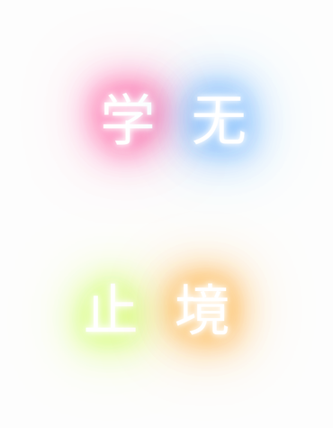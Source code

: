 <div id="container">

  <p><a href="#">
    学
  </a></p>

  <p><a href="#">
    无
  </a></p>

  <p><a href="#">
    止
  </a></p>

  <p><a href="#">
    境
  </a></p>

</div>


<style>
/*setup*/

@font-face {
  font-family: 'Monoton';
  font-style: normal;
  font-weight: 400;
  src: local('Monoton'), local('Monoton-Regular'), url(http://themes.googleusercontent.com/static/fonts/monoton/v4/AKI-lyzyNHXByGHeOcds_w.woff) format('woff');
}

@font-face {
  font-family: 'Iceland';
  font-style: normal;
  font-weight: 400;
  src: local('Iceland'), local('Iceland-Regular'), url(http://themes.googleusercontent.com/static/fonts/iceland/v3/F6LYTZLHrG9BNYXRjU7RSw.woff) format('woff');
}

@font-face {
  font-family: 'Pacifico';
  font-style: normal;
  font-weight: 400;
  src: local('Pacifico Regular'), local('Pacifico-Regular'), url(http://themes.googleusercontent.com/static/fonts/pacifico/v5/yunJt0R8tCvMyj_V4xSjafesZW2xOQ-xsNqO47m55DA.woff) format('woff');
}

@font-face {
  font-family: 'PressStart';
  font-style: normal;
  font-weight: 400;
  src: local('Press Start 2P'), local('PressStart2P-Regular'), url(http://themes.googleusercontent.com/static/fonts/pressstart2p/v2/8Lg6LX8-ntOHUQnvQ0E7o3dD2UuwsmbX3BOp4SL_VwM.woff) format('woff');
}

@font-face {
  font-family: 'Audiowide';
  font-style: normal;
  font-weight: 400;
  src: local('Audiowide'), local('Audiowide-Regular'), url(http://themes.googleusercontent.com/static/fonts/audiowide/v2/8XtYtNKEyyZh481XVWfVOj8E0i7KZn-EPnyo3HZu7kw.woff) format('woff');
}

@font-face {
  font-family: 'Vampiro One';
  font-style: normal;
  font-weight: 400;
  src: local('Vampiro One'), local('VampiroOne-Regular'), url(http://themes.googleusercontent.com/static/fonts/vampiroone/v3/Ho2Xld8UbQyBA8XLxF1_NYbN6UDyHWBl620a-IRfuBk.woff) format('woff');
}

#container{

  margin:auto;
  padding-top: 20%;
}

/*neeeeoooon*/
#container p{
  text-align:center;
  font-size:7em;
  margin-right: 60px;
  display: inline-block;
}
#container p:nth-child(1) {
    margin-left: 30px;
}

#container p:nth-child(4) {
    margin-right: 0px;
}

#container a{
  text-decoration:none; 
  -webkit-transition: all 0.5s;
  -moz-transition: all 0.5s;
  transition: all 0.5s;
}

#container p:nth-child(1) a{
  -webkit-animation: neon1 1.5s ease-in-out infinite alternate;
  -moz-animation: neon1 1.5s ease-in-out infinite alternate;
  animation: neon1 1.5s ease-in-out infinite alternate; 
  color: #ffffff;
}

#container p:nth-child(2) a{
  -webkit-animation: neon2 1.5s ease-in-out infinite alternate;
  -moz-animation: neon2 1.5s ease-in-out infinite alternate;
  animation: neon2 1.5s ease-in-out infinite alternate;
  color: #ffffff;
}

/* 
#container p:nth-child(3) a{ 
  -webkit-animation: neon3 1.5s ease-in-out infinite alternate;
  -moz-animation: neon3 1.5s ease-in-out infinite alternate;
  animation: neon3 1.5s ease-in-out infinite alternate; 
  color: #ffffff;
} */

#container p:nth-child(3) a{
  -webkit-animation: neon4 1.5s ease-in-out infinite alternate;
  -moz-animation: neon4 1.5s ease-in-out infinite alternate;
  animation: neon4 1.5s ease-in-out infinite alternate;
  color: #ffffff;
}

#container p:nth-child(4) a{
  -webkit-animation: neon5 1.5s ease-in-out infinite alternate;
  -moz-animation: neon5 1.5s ease-in-out infinite alternate;
  animation: neon5 1.5s ease-in-out infinite alternate; 
  color: #ffffff;
}

/* #container p:nth-child(4) a{
  -webkit-animation: neon6 1.5s ease-in-out infinite alternate;
  -moz-animation: neon6 1.5s ease-in-out infinite alternate;
  animation: neon6 1.5s ease-in-out infinite alternate;
  color: #ffffff;
} */

/*glow for webkit*/
@-webkit-keyframes neon1 {
  from {
    text-shadow: 0 0 10px #fff,
               0 0 20px  #fff,
               0 0 30px  #fff,
               0 0 40px  #FF1177,
               0 0 70px  #FF1177,
               0 0 80px  #FF1177,
               0 0 100px #FF1177,
               0 0 150px #FF1177;
  }
  to {
    text-shadow: 0 0 5px #fff,
               0 0 10px #fff,
               0 0 15px #fff,
               0 0 20px #FF1177,
               0 0 35px #FF1177,
               0 0 40px #FF1177,
               0 0 50px #FF1177,
               0 0 75px #FF1177;
  }
}

@-webkit-keyframes neon2 {
  from {
    text-shadow: 0 0 10px #fff,
               0 0 20px  #fff,
               0 0 30px  #fff,
               0 0 40px  #228DFF,
               0 0 70px  #228DFF,
               0 0 80px  #228DFF,
               0 0 100px #228DFF,
               0 0 150px #228DFF;
  }
  to {
    text-shadow: 0 0 5px #fff,
               0 0 10px #fff,
               0 0 15px #fff,
               0 0 20px #228DFF,
               0 0 35px #228DFF,
               0 0 40px #228DFF,
               0 0 50px #228DFF,
               0 0 75px #228DFF;
  }
}

@-webkit-keyframes neon3 {
  from {
    text-shadow: 0 0 10px #fff,
               0 0 20px  #fff,
               0 0 30px  #fff,
               0 0 40px  #FFDD1B,
               0 0 70px  #FFDD1B,
               0 0 80px  #FFDD1B,
               0 0 100px #FFDD1B,
               0 0 150px #FFDD1B;
  }
  to {
    text-shadow: 0 0 5px #fff,
               0 0 10px #fff,
               0 0 15px #fff,
               0 0 20px #FFDD1B,
               0 0 35px #FFDD1B,
               0 0 40px #FFDD1B,
               0 0 50px #FFDD1B,
               0 0 75px #FFDD1B;
  }
}

@-webkit-keyframes neon4 {
  from {
    text-shadow: 0 0 10px #fff,
               0 0 20px  #fff,
               0 0 30px  #fff,
               0 0 40px  #B6FF00,
               0 0 70px  #B6FF00,
               0 0 80px  #B6FF00,
               0 0 100px #B6FF00,
               0 0 150px #B6FF00;
  }
  to {
    text-shadow: 0 0 5px #fff,
               0 0 10px #fff,
               0 0 15px #fff,
               0 0 20px #B6FF00,
               0 0 35px #B6FF00,
               0 0 40px #B6FF00,
               0 0 50px #B6FF00,
               0 0 75px #B6FF00;
  }
}

@-webkit-keyframes neon5 {
  from {
    text-shadow: 0 0 10px #fff,
               0 0 20px  #fff,
               0 0 30px  #fff,
               0 0 40px  #FF9900,
               0 0 70px  #FF9900,
               0 0 80px  #FF9900,
               0 0 100px #FF9900,
               0 0 150px #FF9900;
  }
  to {
    text-shadow: 0 0 5px #fff,
               0 0 10px #fff,
               0 0 15px #fff,
               0 0 20px #FF9900,
               0 0 35px #FF9900,
               0 0 40px #FF9900,
               0 0 50px #FF9900,
               0 0 75px #FF9900;
  }
}

@-webkit-keyframes neon6 {
  from {
    text-shadow: 0 0 10px #fff,
               0 0 20px #fff,
               0 0 30px #fff,
               0 0 40px #ff00de,
               0 0 70px #ff00de,
               0 0 80px #ff00de,
               0 0 100px #ff00de,
               0 0 150px #ff00de;
  }
  to {
    text-shadow: 0 0 5px #fff,
               0 0 10px #fff,
               0 0 15px #fff,
               0 0 20px #ff00de,
               0 0 35px #ff00de,
               0 0 40px #ff00de,
               0 0 50px #ff00de,
               0 0 75px #ff00de;
  }
}

/*glow for mozilla*/
@-moz-keyframes neon1 {
  from {
    text-shadow: 0 0 10px #fff,
               0 0 20px  #fff,
               0 0 30px  #fff,
               0 0 40px  #FF1177,
               0 0 70px  #FF1177,
               0 0 80px  #FF1177,
               0 0 100px #FF1177,
               0 0 150px #FF1177;
  }
  to {
    text-shadow: 0 0 5px #fff,
               0 0 10px #fff,
               0 0 15px #fff,
               0 0 20px #FF1177,
               0 0 35px #FF1177,
               0 0 40px #FF1177,
               0 0 50px #FF1177,
               0 0 75px #FF1177;
  }
}

@-moz-keyframes neon2 {
  from {
    text-shadow: 0 0 10px #fff,
               0 0 20px  #fff,
               0 0 30px  #fff,
               0 0 40px  #228DFF,
               0 0 70px  #228DFF,
               0 0 80px  #228DFF,
               0 0 100px #228DFF,
               0 0 150px #228DFF;
  }
  to {
    text-shadow: 0 0 5px #fff,
               0 0 10px #fff,
               0 0 15px #fff,
               0 0 20px #228DFF,
               0 0 35px #228DFF,
               0 0 40px #228DFF,
               0 0 50px #228DFF,
               0 0 75px #228DFF;
  }
}

@-moz-keyframes neon3 {
  from {
    text-shadow: 0 0 10px #fff,
               0 0 20px  #fff,
               0 0 30px  #fff,
               0 0 40px  #FFDD1B,
               0 0 70px  #FFDD1B,
               0 0 80px  #FFDD1B,
               0 0 100px #FFDD1B,
               0 0 150px #FFDD1B;
  }
  to {
    text-shadow: 0 0 5px #fff,
               0 0 10px #fff,
               0 0 15px #fff,
               0 0 20px #FFDD1B,
               0 0 35px #FFDD1B,
               0 0 40px #FFDD1B,
               0 0 50px #FFDD1B,
               0 0 75px #FFDD1B;
  }
}

@-moz-keyframes neon4 {
  from {
    text-shadow: 0 0 10px #fff,
               0 0 20px  #fff,
               0 0 30px  #fff,
               0 0 40px  #B6FF00,
               0 0 70px  #B6FF00,
               0 0 80px  #B6FF00,
               0 0 100px #B6FF00,
               0 0 150px #B6FF00;
  }
  to {
    text-shadow: 0 0 5px #fff,
               0 0 10px #fff,
               0 0 15px #fff,
               0 0 20px #B6FF00,
               0 0 35px #B6FF00,
               0 0 40px #B6FF00,
               0 0 50px #B6FF00,
               0 0 75px #B6FF00;
  }
}

@-moz-keyframes neon5 {
  from {
    text-shadow: 0 0 10px #fff,
               0 0 20px  #fff,
               0 0 30px  #fff,
               0 0 40px  #FF9900,
               0 0 70px  #FF9900,
               0 0 80px  #FF9900,
               0 0 100px #FF9900,
               0 0 150px #FF9900;
  }
  to {
    text-shadow: 0 0 5px #fff,
               0 0 10px #fff,
               0 0 15px #fff,
               0 0 20px #FF9900,
               0 0 35px #FF9900,
               0 0 40px #FF9900,
               0 0 50px #FF9900,
               0 0 75px #FF9900;
  }
}

@-moz-keyframes neon6 {
  from {
    text-shadow: 0 0 10px #fff,
               0 0 20px #fff,
               0 0 30px #fff,
               0 0 40px #ff00de,
               0 0 70px #ff00de,
               0 0 80px #ff00de,
               0 0 100px #ff00de,
               0 0 150px #ff00de;
  }
  to {
    text-shadow: 0 0 5px #fff,
               0 0 10px #fff,
               0 0 15px #fff,
               0 0 20px #ff00de,
               0 0 35px #ff00de,
               0 0 40px #ff00de,
               0 0 50px #ff00de,
               0 0 75px #ff00de;
  }
}

/*glow*/
@keyframes neon1 {
  from {
    text-shadow: 0 0 10px #fff,
               0 0 20px  #fff,
               0 0 30px  #fff,
               0 0 40px  #FF1177,
               0 0 70px  #FF1177,
               0 0 80px  #FF1177,
               0 0 100px #FF1177,
               0 0 150px #FF1177;
  }
  to {
    text-shadow: 0 0 5px #fff,
               0 0 10px #fff,
               0 0 15px #fff,
               0 0 20px #FF1177,
               0 0 35px #FF1177,
               0 0 40px #FF1177,
               0 0 50px #FF1177,
               0 0 75px #FF1177;
  }
}

@keyframes neon2 {
  from {
    text-shadow: 0 0 10px #fff,
               0 0 20px  #fff,
               0 0 30px  #fff,
               0 0 40px  #228DFF,
               0 0 70px  #228DFF,
               0 0 80px  #228DFF,
               0 0 100px #228DFF,
               0 0 150px #228DFF;
  }
  to {
    text-shadow: 0 0 5px #fff,
               0 0 10px #fff,
               0 0 15px #fff,
               0 0 20px #228DFF,
               0 0 35px #228DFF,
               0 0 40px #228DFF,
               0 0 50px #228DFF,
               0 0 75px #228DFF;
  }
}

@keyframes neon3 {
  from {
    text-shadow: 0 0 10px #fff,
               0 0 20px  #fff,
               0 0 30px  #fff,
               0 0 40px  #FFDD1B,
               0 0 70px  #FFDD1B,
               0 0 80px  #FFDD1B,
               0 0 100px #FFDD1B,
               0 0 150px #FFDD1B;
  }
  to {
    text-shadow: 0 0 5px #fff,
               0 0 10px #fff,
               0 0 15px #fff,
               0 0 20px #FFDD1B,
               0 0 35px #FFDD1B,
               0 0 40px #FFDD1B,
               0 0 50px #FFDD1B,
               0 0 75px #FFDD1B;
  }
}

@keyframes neon4 {
  from {
    text-shadow: 0 0 10px #fff,
               0 0 20px  #fff,
               0 0 30px  #fff,
               0 0 40px  #B6FF00,
               0 0 70px  #B6FF00,
               0 0 80px  #B6FF00,
               0 0 100px #B6FF00,
               0 0 150px #B6FF00;
  }
  to {
    text-shadow: 0 0 5px #fff,
               0 0 10px #fff,
               0 0 15px #fff,
               0 0 20px #B6FF00,
               0 0 35px #B6FF00,
               0 0 40px #B6FF00,
               0 0 50px #B6FF00,
               0 0 75px #B6FF00;
  }
}

@keyframes neon5 {
  from {
    text-shadow: 0 0 10px #fff,
               0 0 20px  #fff,
               0 0 30px  #fff,
               0 0 40px  #FF9900,
               0 0 70px  #FF9900,
               0 0 80px  #FF9900,
               0 0 100px #FF9900,
               0 0 150px #FF9900;
  }
  to {
    text-shadow: 0 0 5px #fff,
               0 0 10px #fff,
               0 0 15px #fff,
               0 0 20px #FF9900,
               0 0 35px #FF9900,
               0 0 40px #FF9900,
               0 0 50px #FF9900,
               0 0 75px #FF9900;
  }
}

@keyframes neon6 {
  from {
    text-shadow: 0 0 10px #fff,
               0 0 20px #fff,
               0 0 30px #fff,
               0 0 40px #ff00de,
               0 0 70px #ff00de,
               0 0 80px #ff00de,
               0 0 100px #ff00de,
               0 0 150px #ff00de;
  }
  to {
    text-shadow: 0 0 5px #fff,
               0 0 10px #fff,
               0 0 15px #fff,
               0 0 20px #ff00de,
               0 0 35px #ff00de,
               0 0 40px #ff00de,
               0 0 50px #ff00de,
               0 0 75px #ff00de;
  }
}
</style>